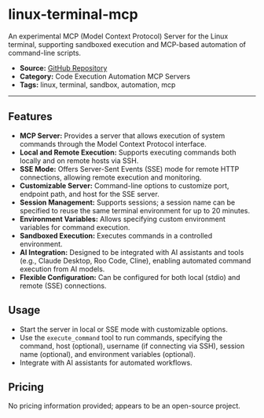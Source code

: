 # linux-terminal-mcp

An experimental MCP (Model Context Protocol) Server for the Linux terminal, supporting sandboxed execution and MCP-based automation of command-line scripts.

- **Source:** [GitHub Repository](https://github.com/weidwonder/terminal-mcp-server)
- **Category:** Code Execution Automation MCP Servers
- **Tags:** linux, terminal, sandbox, automation, mcp

---

## Features

- **MCP Server:** Provides a server that allows execution of system commands through the Model Context Protocol interface.
- **Local and Remote Execution:** Supports executing commands both locally and on remote hosts via SSH.
- **SSE Mode:** Offers Server-Sent Events (SSE) mode for remote HTTP connections, allowing remote execution and monitoring.
- **Customizable Server:** Command-line options to customize port, endpoint path, and host for the SSE server.
- **Session Management:** Supports sessions; a session name can be specified to reuse the same terminal environment for up to 20 minutes.
- **Environment Variables:** Allows specifying custom environment variables for command execution.
- **Sandboxed Execution:** Executes commands in a controlled environment.
- **AI Integration:** Designed to be integrated with AI assistants and tools (e.g., Claude Desktop, Roo Code, Cline), enabling automated command execution from AI models.
- **Flexible Configuration:** Can be configured for both local (stdio) and remote (SSE) connections.

## Usage

- Start the server in local or SSE mode with customizable options.
- Use the `execute_command` tool to run commands, specifying the command, host (optional), username (if connecting via SSH), session name (optional), and environment variables (optional).
- Integrate with AI assistants for automated workflows.

## Pricing

No pricing information provided; appears to be an open-source project.
